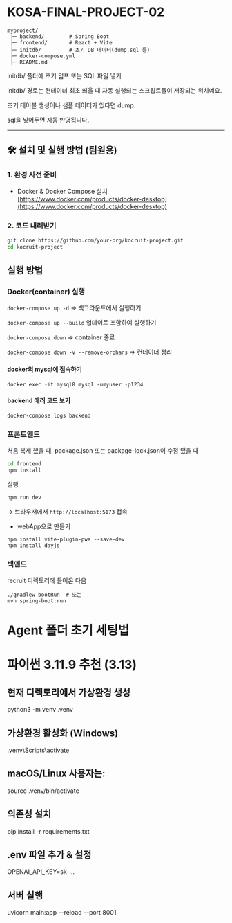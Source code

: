 # KOSA-FINAL-PROJECT-02

```
myproject/
 ├─ backend/        # Spring Boot
 ├─ frontend/       # React + Vite
 ├─ initdb/         # 초기 DB 데이터(dump.sql 등)
 ├─ docker-compose.yml
 ├─ README.md
```


initdb/ 폴더에 초기 덤프 또는 SQL 파일 넣기

initdb/ 경로는 컨테이너 최초 띄울 때 자동 실행되는 스크립트들이 저장되는 위치예요.

초기 테이블 생성이나 샘플 데이터가 있다면 dump.

sql을 넣어두면 자동 반영됩니다.


---

## 🛠️ 설치 및 실행 방법 (팀원용)

### 1. 환경 사전 준비
- Docker & Docker Compose 설치  
  [https://www.docker.com/products/docker-desktop](https://www.docker.com/products/docker-desktop)

### 2. 코드 내려받기
```bash
git clone https://github.com/your-org/kocruit-project.git
cd kocruit-project
```

## 실행 방법

### Docker(container) 실행

```docker-compose up -d``` 
=> 백그라운드에서 실행하기

```docker-compose up --build```
업데이트 포함하여 실행하기

```docker-compose down```
=> container 종료


```docker-compose down -v --remove-orphans```
=> 컨테이너 정리

#### docker의 mysql에 접속하기

```docker exec -it mysql8 mysql -umyuser -p1234```

#### backend 에러 코드 보기

```docker-compose logs backend```

### 프론트엔드

처음 복제 했을 때, package.json 또는 package-lock.json이 수정 됐을 때
```bash
cd frontend
npm install
```

실행
```bash
npm run dev
```

→ 브라우저에서 `http://localhost:5173` 접속


- webApp으로 만들기

```
npm install vite-plugin-pwa --save-dev
npm install dayjs
```

### 백엔드

recruit 디렉토리에 들어온 다음

```
./gradlew bootRun  # 또는
mvn spring-boot:run
```

# Agent 폴더 초기 세팅법
# 파이썬 3.11.9 추천 (3.13)

## 현재 디렉토리에서 가상환경 생성
python3 -m venv .venv

## 가상환경 활성화 (Windows)
.venv\Scripts\activate

## macOS/Linux 사용자는:
source .venv/bin/activate

## 의존성 설치
pip install -r requirements.txt

## .env 파일 추가 & 설정
OPENAI_API_KEY=sk-...

## 서버 실행
uvicorn main:app --reload --port 8001
